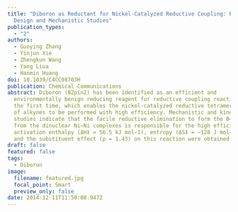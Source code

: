 ```yaml
---
title: "Diboron as Reductant for Nickel-Catalyzed Reductive Coupling: Rational
  Design and Mechanistic Studies"
publication_types:
  - "2"
authors:
  - Guoying Zhang
  - Yinjun Xie
  - Zhengkun Wang
  - Yang Liua
  - Hanmin Huang
doi: 10.1039/C4CC08703H
publication: Chemical Communications
abstract: Diboron (B2pin2) has been identified as an efficient and
  environmentally benign reducing reagent for reductive coupling reactions for
  the first time, which enables the nickel-catalyzed reductive tetramerization
  of alkynes to be performed with high efficiency. Mechanistic and kinetic
  studies indicate that the facile reductive elimination to form the B–B bond
  from the dinuclear Ni–Ni complexes is responsible for the high efficiency. The
  activation enthalpy (ΔH‡ = 56.5 kJ mol−1), entropy (ΔS‡ = −128 J mol−1 K−1)
  and the substituent effect (ρ = 1.43) on this reaction were obtained.
draft: false
featured: false
tags:
  - Diboron
image:
  filename: featured.jpg
  focal_point: Smart
  preview_only: false
date: 2014-12-11T11:50:08.947Z
---
```

